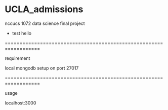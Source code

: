 # UCLA_admissions
nccucs 1072 data science final project
* test hello

==================================================================

requirement

local mongodb setup on port 27017

==================================================================

usage

localhost:3000
